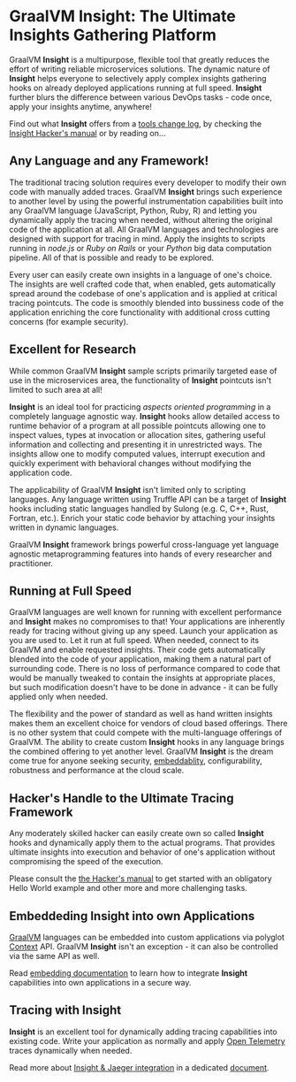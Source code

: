 # GraalVM Insight: The Ultimate Insights Gathering Platform

GraalVM **Insight** is a multipurpose, flexible tool that greatly reduces 
the effort of writing reliable microservices solutions. The dynamic nature
of **Insight** helps everyone to selectively apply complex insights gathering
hooks on already deployed applications running at full speed. 
**Insight** further blurs the difference between various DevOps tasks -
code once, apply your insights anytime, anywhere!

Find out what **Insight** offers from a [tools change log](../CHANGELOG.md),
by checking the [Insight Hacker's manual](Insight-Manual.md)
or by reading on...

## Any Language and any Framework!

The traditional tracing solution requires every developer to modify their own code 
with manually added traces. GraalVM **Insight** brings such experience to another 
level by using the powerful instrumentation capabilities built 
into any GraalVM language (JavaScript, Python, Ruby, R)
and letting you dynamically apply the tracing when needed, without altering the
original code of the application at all. All GraalVM languages and technologies 
are designed with support for tracing in mind. 
Apply the insights to scripts running in *node.js* or
*Ruby on Rails* or your *Python* big data computation pipeline. All of that
is possible and ready to be explored.

Every user can easily create own
insights in a language of one's choice. The insights are well
crafted code that, when enabled, gets automatically spread around the codebase 
of one's application and is applied at critical tracing pointcuts.
The code is smoothly blended into bussiness code of the application 
enriching the core functionality with additional cross cutting concerns
(for example security).

## Excellent for Research

While common GraalVM **Insight** sample scripts primarily targeted
ease of use in the microservices area, the functionality of **Insight**
pointcuts isn't limited to such area at all!

**Insight** is an ideal tool for practicing *aspects oriented programming*
in a completely language agnostic way. **Insight** hooks allow detailed
access to runtime behavior of a program at all possible pointcuts allowing one to
inspect values, types at invocation or allocation sites, gathering useful information
and collecting and presenting it in unrestricted ways. The insights
allow one to modify computed values, interrupt execution and 
quickly experiment with behavioral changes without modifying the
application code.

The applicability of GraalVM **Insight** isn't limited only to scripting
languages. Any language written using Truffle API can be a target of
**Insight** hooks including static languages handled by Sulong
(e.g. C, C++, Rust, Fortran, etc.). Enrich your static code behavior 
by attaching your insights written in dynamic languages.

GraalVM **Insight** framework brings powerful cross-language yet language agnostic
metaprogramming features into hands of every researcher and practitioner.

## Running at Full Speed

GraalVM languages are well known for running with excellent performance and **Insight** 
makes no compromises to that! Your applications are inherently ready for
tracing without giving up any speed. Launch your application 
as you are used to. Let it run at full speed. When needed, connect to its GraalVM
and enable requested insights. Their code gets automatically
blended into the code of your application, making them a natural part
of surrounding code. There is no loss of performance compared to code that
would be manually tweaked to contain the insights at appropriate places, but
such modification doesn't have to be done in advance - it can be fully applied
only when needed.

The flexibility and the power of standard as well as hand written
insights makes them an excellent choice for vendors of cloud
based offerings. There is no other system that could compete with the 
multi-language offerings of GraalVM. The ability to create custom **Insight** 
hooks in any language brings the combined offering to yet another level.
GraalVM **Insight** is the dream come true for anyone seeking security,
[embeddablity](Insight-Embedding.md), configurability, robustness and performance at the cloud scale.

## Hacker's Handle to the Ultimate Tracing Framework

Any moderately skilled hacker can easily create own 
so called **Insight** hooks and dynamically apply them to 
the actual programs. That provides ultimate insights into
execution and behavior of one's application without compromising the speed
of the execution.

Please consult the [the Hacker's manual](Insight-Manual.md) to
get started with an obligatory Hello World example and other more and more
challenging tasks.

## Embeddeding **Insight** into own Applications

[GraalVM](http://graalvm.org) languages can be embedded into custom applications via polyglot
[Context](https://www.graalvm.org/sdk/javadoc/org/graalvm/polyglot/Context.html) API.
GraalVM **Insight** isn't an exception - it can also be
controlled via the same API as well.

Read [embedding documentation](Insight-Embedding.md) to learn how to integrate
**Insight** capabilities into own applications in a secure way.

## Tracing with **Insight**

**Insight** is an excellent tool for dynamically adding tracing capabilities
into existing code. Write your application as normally and apply
[Open Telemetry](https://opentelemetry.io/) traces dynamically when needed.

Read more about [Insight & Jaeger integration](Insight-Tracing.md) in a
dedicated [document](Insight-Tracing.md).


